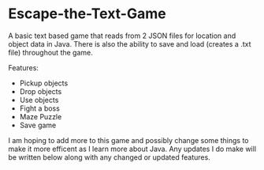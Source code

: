 # Escape-the-Text-Game
A basic text based game that reads from 2 JSON files for location and object data in Java. There is also the ability to save and load (creates a .txt file) throughout the game.

Features:
- Pickup objects
- Drop objects
- Use objects
- Fight a boss
- Maze Puzzle
- Save game

I am hoping to add more to this game and possibly change some things to make it more efficent as I learn more about Java. Any updates I do make will be written below along with any changed or updated features.

